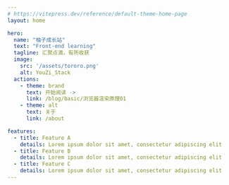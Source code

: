 ```yaml
---
# https://vitepress.dev/reference/default-theme-home-page
layout: home

hero:
  name: "柚子成长站"
  text: "Front-end learning"
  tagline: 汇聚点滴，有所收获
  image:
    src: '/assets/tororo.png'
    alt: YouZi_Stack
  actions:
    - theme: brand
      text: 开始阅读 ->
      link: /blog/basic/浏览器渲染原理01
    - theme: alt
      text: 关于
      link: /about

features:
  - title: Feature A
    details: Lorem ipsum dolor sit amet, consectetur adipiscing elit
  - title: Feature B
    details: Lorem ipsum dolor sit amet, consectetur adipiscing elit
  - title: Feature C
    details: Lorem ipsum dolor sit amet, consectetur adipiscing elit
---
```


<script setup>
import HomeUnderLine from './components/HomeUnderline.vue'
</script>

<HomeUnderLine />

<style>
  .VPHero.VPHomeHero span.text{
    margin-top: 16px;
    margin-bottom: 12px;
  }
</style>